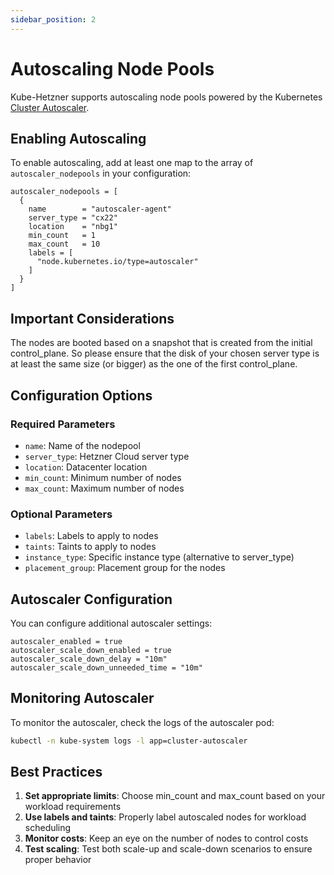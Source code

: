 ```yaml
---
sidebar_position: 2
---
```


# Autoscaling Node Pools

Kube-Hetzner supports autoscaling node pools powered by the Kubernetes [Cluster Autoscaler](https://github.com/kubernetes/autoscaler).

## Enabling Autoscaling

To enable autoscaling, add at least one map to the array of `autoscaler_nodepools` in your configuration:

```hcl
autoscaler_nodepools = [
  {
    name        = "autoscaler-agent"
    server_type = "cx22"
    location    = "nbg1"
    min_count   = 1
    max_count   = 10
    labels = [
      "node.kubernetes.io/type=autoscaler"
    ]
  }
]
```

## Important Considerations

The nodes are booted based on a snapshot that is created from the initial control_plane. So please ensure that the disk of your chosen server type is at least the same size (or bigger) as the one of the first control_plane.

## Configuration Options

### Required Parameters

- `name`: Name of the nodepool
- `server_type`: Hetzner Cloud server type
- `location`: Datacenter location
- `min_count`: Minimum number of nodes
- `max_count`: Maximum number of nodes

### Optional Parameters

- `labels`: Labels to apply to nodes
- `taints`: Taints to apply to nodes
- `instance_type`: Specific instance type (alternative to server_type)
- `placement_group`: Placement group for the nodes

## Autoscaler Configuration

You can configure additional autoscaler settings:

```hcl
autoscaler_enabled = true
autoscaler_scale_down_enabled = true
autoscaler_scale_down_delay = "10m"
autoscaler_scale_down_unneeded_time = "10m"
```

## Monitoring Autoscaler

To monitor the autoscaler, check the logs of the autoscaler pod:

```bash
kubectl -n kube-system logs -l app=cluster-autoscaler
```

## Best Practices

1. **Set appropriate limits**: Choose min_count and max_count based on your workload requirements
2. **Use labels and taints**: Properly label autoscaled nodes for workload scheduling
3. **Monitor costs**: Keep an eye on the number of nodes to control costs
4. **Test scaling**: Test both scale-up and scale-down scenarios to ensure proper behavior
